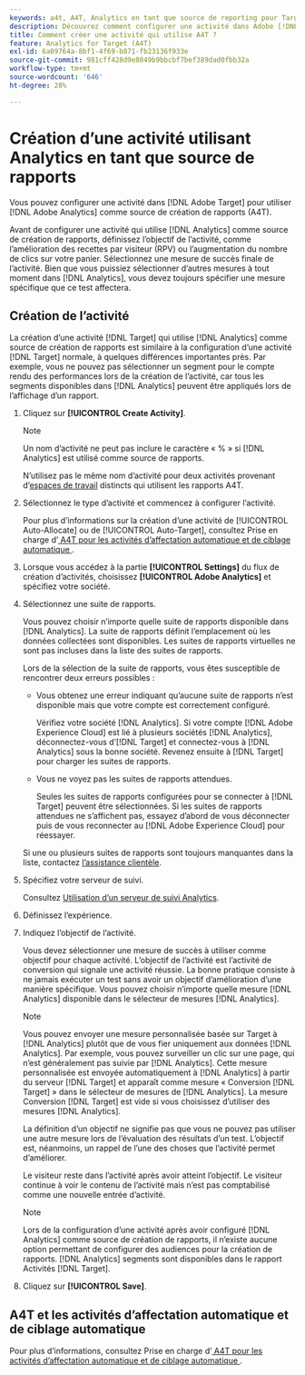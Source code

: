 ```yaml
---
keywords: a4t, A4T, Analytics en tant que source de reporting pour Target
description: Découvrez comment configurer une activité dans Adobe [!DNL Target] qui utilise Adobe Analytics comme source de création de rapports (A4T).
title: Comment créer une activité qui utilise A4T ?
feature: Analytics for Target (A4T)
exl-id: 6a09764a-8bf1-4f69-b871-fb23136f933e
source-git-commit: 981cff428d9e8849b9bbcbf7bef389dad0fbb32a
workflow-type: tm+mt
source-wordcount: '646'
ht-degree: 28%

---
```


# Création d’une activité utilisant Analytics en tant que source de rapports

Vous pouvez configurer une activité dans [!DNL Adobe Target] pour utiliser [!DNL Adobe Analytics] comme source de création de rapports (A4T).

Avant de configurer une activité qui utilise [!DNL Analytics] comme source de création de rapports, définissez l’objectif de l’activité, comme l’amélioration des recettes par visiteur (RPV) ou l’augmentation du nombre de clics sur votre panier. Sélectionnez une mesure de succès finale de l’activité. Bien que vous puissiez sélectionner d’autres mesures à tout moment dans [!DNL Analytics], vous devez toujours spécifier une mesure spécifique que ce test affectera.

## Création de l’activité

La création d’une activité [!DNL Target] qui utilise [!DNL Analytics] comme source de création de rapports est similaire à la configuration d’une activité [!DNL Target] normale, à quelques différences importantes près. Par exemple, vous ne pouvez pas sélectionner un segment pour le compte rendu des performances lors de la création de l’activité, car tous les segments disponibles dans [!DNL Analytics] peuvent être appliqués lors de l’affichage d’un rapport.

1. Cliquez sur **[!UICONTROL Create Activity]**.

   >[!NOTE]
   >
   >Un nom d’activité ne peut pas inclure le caractère « % » si [!DNL Analytics] est utilisé comme source de rapports.
   >
   >N’utilisez pas le même nom d’activité pour deux activités provenant d’[espaces de travail](/help/main/administrating-target/c-user-management/property-channel/property-channel.md) distincts qui utilisent les rapports A4T.

1. Sélectionnez le type d’activité et commencez à configurer l’activité.

   Pour plus d’informations sur la création d’une activité de [!UICONTROL Auto-Allocate] ou de [!UICONTROL Auto-Target], consultez Prise en charge d’[ A4T pour les activités d’affectation automatique et de ciblage automatique ](/help/main/c-integrating-target-with-mac/a4t/a4t-at-aa.md).

1. Lorsque vous accédez à la partie **[!UICONTROL Settings]** du flux de création d’activités, choisissez **[!UICONTROL Adobe Analytics]** et spécifiez votre société.
1. Sélectionnez une suite de rapports.

   Vous pouvez choisir n’importe quelle suite de rapports disponible dans [!DNL Analytics]. La suite de rapports définit l’emplacement où les données collectées sont disponibles. Les suites de rapports virtuelles ne sont pas incluses dans la liste des suites de rapports.

   Lors de la sélection de la suite de rapports, vous êtes susceptible de rencontrer deux erreurs possibles :

   * Vous obtenez une erreur indiquant qu’aucune suite de rapports n’est disponible mais que votre compte est correctement configuré.

     Vérifiez votre société [!DNL Analytics]. Si votre compte [!DNL Adobe Experience Cloud] est lié à plusieurs sociétés [!DNL Analytics], déconnectez-vous d’[!DNL Target] et connectez-vous à [!DNL Analytics] sous la bonne société. Revenez ensuite à [!DNL Target] pour charger les suites de rapports.

   * Vous ne voyez pas les suites de rapports attendues.

     Seules les suites de rapports configurées pour se connecter à [!DNL Target] peuvent être sélectionnées. Si les suites de rapports attendues ne s’affichent pas, essayez d’abord de vous déconnecter puis de vous reconnecter au [!DNL Adobe Experience Cloud] pour réessayer.

   Si une ou plusieurs suites de rapports sont toujours manquantes dans la liste, contactez [l’assistance clientèle](/help/main/cmp-resources-and-contact-information.md#reference_ACA3391A00EF467B87930A450050077C).

1. Spécifiez votre serveur de suivi.

   Consultez [Utilisation d’un serveur de suivi Analytics](/help/main/c-integrating-target-with-mac/a4t/analytics-tracking-server.md#task_72077BA7E93C4A65A715A18F32228823).

1. Définissez l’expérience.
1. Indiquez l’objectif de l’activité.

   Vous devez sélectionner une mesure de succès à utiliser comme objectif pour chaque activité. L’objectif de l’activité est l’activité de conversion qui signale une activité réussie. La bonne pratique consiste à ne jamais exécuter un test sans avoir un objectif d’amélioration d’une manière spécifique. Vous pouvez choisir n’importe quelle mesure [!DNL Analytics] disponible dans le sélecteur de mesures [!DNL Analytics].

   >[!NOTE]
   >
   >Vous pouvez envoyer une mesure personnalisée basée sur Target à [!DNL Analytics] plutôt que de vous fier uniquement aux données [!DNL Analytics]. Par exemple, vous pouvez surveiller un clic sur une page, qui n’est généralement pas suivie par [!DNL Analytics]. Cette mesure personnalisée est envoyée automatiquement à [!DNL Analytics] à partir du serveur [!DNL Target] et apparaît comme mesure « Conversion [!DNL Target] » dans le sélecteur de mesures de [!DNL Analytics]. La mesure Conversion [!DNL Target] est vide si vous choisissez d’utiliser des mesures [!DNL Analytics].

   La définition d’un objectif ne signifie pas que vous ne pouvez pas utiliser une autre mesure lors de l’évaluation des résultats d’un test. L’objectif est, néanmoins, un rappel de l’une des choses que l’activité permet d’améliorer.

   Le visiteur reste dans l’activité après avoir atteint l’objectif. Le visiteur continue à voir le contenu de l’activité mais n’est pas comptabilisé comme une nouvelle entrée d’activité.

   >[!NOTE]
   >
   >Lors de la configuration d’une activité après avoir configuré [!DNL Analytics] comme source de création de rapports, il n’existe aucune option permettant de configurer des audiences pour la création de rapports. [!DNL Analytics] segments sont disponibles dans le rapport Activités [!DNL Target].

1. Cliquez sur **[!UICONTROL Save]**.

## A4T et les activités d’affectation automatique et de ciblage automatique

Pour plus d’informations, consultez Prise en charge d’[ A4T pour les activités d’affectation automatique et de ciblage automatique ](/help/main/c-integrating-target-with-mac/a4t/a4t-at-aa.md).

